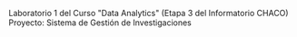 Laboratorio 1 del Curso "Data Analytics" (Etapa 3 del Informatorio CHACO)
Proyecto: Sistema de Gestión de Investigaciones
